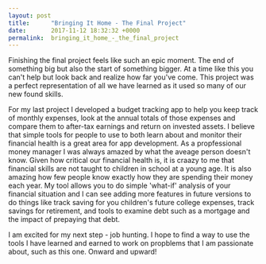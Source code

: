 ```yaml
---
layout: post
title:      "Bringing It Home - The Final Project"
date:       2017-11-12 18:32:32 +0000
permalink:  bringing_it_home_-_the_final_project
---
```


Finishing the final project feels like such an epic moment.  The end of something big but also the start of something bigger.  At a time like this you can't help but look back and realize how far you've come.  This project was a perfect representation of all we have learned as it used so many of our new found skills.

For my last project I developed a budget tracking app to help you keep track of monthly expenses, look at the annual totals of those expenses and compare them to after-tax earnings and return on invested assets.  I believe that simple tools for people to use to both learn about and monitor their financial health is a great area for app development.  As a propfessional money manager I was always amazed by what the aveage person doesn't know.  Given how critical our financial health is, it is craazy to me that financial skills are not taught to children in school at a young age.  It is also amazing how few people know exactly how they are spending their money each year.  My tool allows you to do simple 'what-if' analysis of your financial situation and I can see adding more features in future versions to do things like track saving for you children's future college expenses, track savings for retirement, and tools to examine debt such as a mortgage and the impact of prepaying that debt.

I am excited for my next step - job hunting.  I hope to find a way to use the tools I have learned and earned to work on propblems that I am passionate about, such as this one.  Onward and upward!

